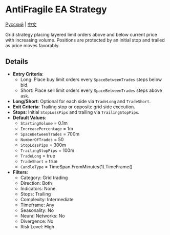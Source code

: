 # AntiFragile EA Strategy
[Русский](README_ru.md) | [中文](README_cn.md)

Grid strategy placing layered limit orders above and below current price with increasing volume.
Positions are protected by an initial stop and trailed as price moves favorably.

## Details

- **Entry Criteria**:
  - Long: Place buy limit orders every `SpaceBetweenTrades` steps below bid.
  - Short: Place sell limit orders every `SpaceBetweenTrades` steps above ask.
- **Long/Short**: Optional for each side via `TradeLong` and `TradeShort`.
- **Exit Criteria**: Trailing stop or opposite grid side execution.
- **Stops**: Initial `StopLossPips` and trailing via `TrailingStopPips`.
- **Default Values**:
  - `StartingVolume` = 0.1m
  - `IncreasePercentage` = 1m
  - `SpaceBetweenTrades` = 700m
  - `NumberOfTrades` = 50
  - `StopLossPips` = 300m
  - `TrailingStopPips` = 100m
  - `TradeLong` = true
  - `TradeShort` = true
  - `CandleType` = TimeSpan.FromMinutes(1).TimeFrame()
- **Filters**:
  - Category: Grid trading
  - Direction: Both
  - Indicators: None
  - Stops: Trailing
  - Complexity: Intermediate
  - Timeframe: Any
  - Seasonality: No
  - Neural Networks: No
  - Divergence: No
  - Risk Level: High
